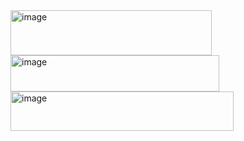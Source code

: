 <img width="322" height="72" alt="image" src="https://github.com/user-attachments/assets/adf7e3e9-b3d1-4c1e-8b02-8ab503470079" />
<img width="334" height="58" alt="image" src="https://github.com/user-attachments/assets/5b839e67-f5bd-4c2b-80ba-f055d2a859f5" />
<img width="357" height="63" alt="image" src="https://github.com/user-attachments/assets/1facaddb-419f-49ba-afdb-adc7791f5f0b" />
